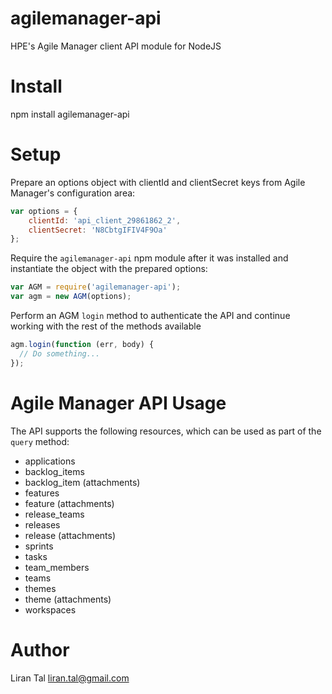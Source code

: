# agilemanager-api
HPE's Agile Manager client API module for NodeJS

# Install

npm install agilemanager-api

# Setup

Prepare an options object with clientId and clientSecret keys from Agile Manager's configuration area:
```javascript
var options = {
	clientId: 'api_client_29861862_2',
	clientSecret: 'N8CbtgIFIV4F9Oa'
};
```

Require the `agilemanager-api` npm module after it was installed and instantiate the object with the prepared options:
```javascript
var AGM = require('agilemanager-api');
var agm = new AGM(options);
```

Perform an AGM `login` method to authenticate the API and continue working with the rest of the methods available
```javascript
agm.login(function (err, body) {
  // Do something...
});
```

# Agile Manager API Usage

The API supports the following resources, which can be used as part of the `query` method:
* applications
* backlog_items
* backlog_item (attachments)
* features
* feature (attachments)
* release_teams
* releases
* release (attachments)
* sprints
* tasks
* team_members
* teams
* themes
* theme (attachments)
* workspaces


# Author
Liran Tal <liran.tal@gmail.com>
